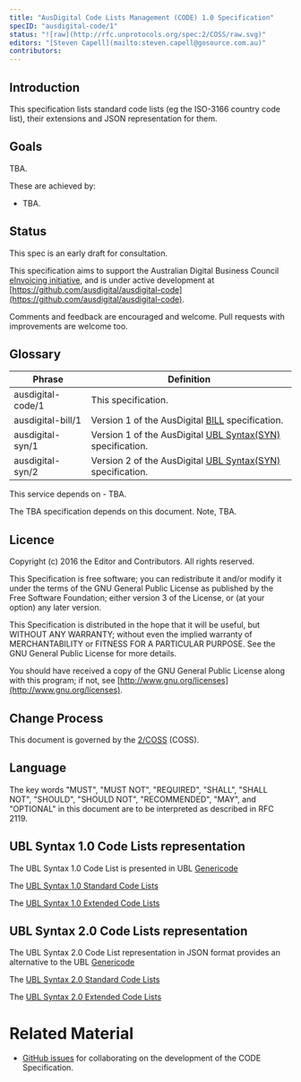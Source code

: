 ```yaml
---
title: "AusDigital Code Lists Management (CODE) 1.0 Specification"
specID: "ausdigital-code/1"
status: "![raw](http://rfc.unprotocols.org/spec:2/COSS/raw.svg)"
editors: "[Steven Capell](mailto:steven.capell@gosource.com.au)"
contributors: 
---
```


## Introduction

This specification lists standard code lists (eg the ISO-3166 country code list), their extensions and JSON representation for them.

## Goals

TBA.

These are achieved by:

 * TBA.


## Status

This spec is an early draft for consultation.

This specification aims to support the Australian Digital Business Council
[eInvoicing initiative](http://ausdigital.org), and is under active
development at
[https://github.com/ausdigital/ausdigital-code](https://github.com/ausdigital/ausdigital-code).

Comments and feedback are encouraged and welcome. Pull requests with improvements are welcome too.

## Glossary

Phrase | Definition
------------ | -------------
ausdigital-code/1 | This specification.
ausdigital-bill/1 | Version 1 of the AusDigital [BILL](http://ausdigital.org/ausdigital-bill) specification.
ausdigital-syn/1 | Version 1 of the AusDigital [UBL Syntax(SYN)](http://ausdigital.org/syn) specification.
ausdigital-syn/2 | Version 2 of the AusDigital [UBL Syntax(SYN)](http://ausdigital.org/syn) specification.

This service depends on - TBA.

The TBA specification depends on this document. Note, TBA.
 
## Licence

Copyright (c) 2016 the Editor and Contributors. All rights reserved.

This Specification is free software; you can redistribute it and/or modify it under the
terms of the GNU General Public License as published by the Free Software Foundation; 
either version 3 of the License, or (at your option) any later version.

This Specification is distributed in the hope that it will be useful, but WITHOUT ANY
WARRANTY; without even the implied warranty of MERCHANTABILITY or FITNESS FOR A PARTICULAR
PURPOSE. See the GNU General Public License for more details.

You should have received a copy of the GNU General Public License along with this program;
if not, see [http://www.gnu.org/licenses](http://www.gnu.org/licenses).

 
## Change Process

 This document is governed by the [2/COSS](http://rfc.unprotocols.org/spec:2/COSS/) (COSS).

## Language

The key words "MUST", "MUST NOT", "REQUIRED", "SHALL", "SHALL NOT", "SHOULD", "SHOULD NOT", "RECOMMENDED", "MAY", and "OPTIONAL" 
in this document are to be interpreted as described in RFC 2119.


## UBL Syntax 1.0 Code Lists representation

The UBL Syntax 1.0 Code List is presented in UBL [Genericode](https://docs.oasis-open.org/codelist/cs-genericode-1.0/doc/oasis-code-list-representation-genericode.html)

The [UBL Syntax 1.0 Standard Code Lists](https://github.com/ausdigital/ausdigital-code/tree/master/resources/ausdigital-syn/1.0/standard)

The [UBL Syntax 1.0 Extended Code Lists](https://github.com/ausdigital/ausdigital-code/tree/master/resources/ausdigital-syn/1.0/extended)

## UBL Syntax 2.0 Code Lists representation

The UBL Syntax 2.0 Code List representation in JSON format provides an alternative to the UBL [Genericode](https://docs.oasis-open.org/codelist/cs-genericode-1.0/doc/oasis-code-list-representation-genericode.html)

The [UBL Syntax 2.0 Standard Code Lists](https://github.com/ausdigital/ausdigital-code/tree/master/resources/ausdigital-syn/2.0/standard)

The [UBL Syntax 2.0 Extended Code Lists](https://github.com/ausdigital/ausdigital-code/tree/master/resources/ausdigital-syn/2.0/standard)

# Related Material

 * [GitHub issues](https://github.com/ausdigital/ausdigital-code/issues/) for collaborating on the development of the CODE Specification.
